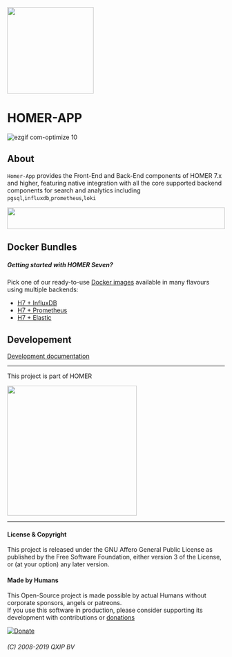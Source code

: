 <img src="https://user-images.githubusercontent.com/1423657/55069501-8348c400-5084-11e9-9931-fefe0f9874a7.png" width=200/>

# HOMER-APP
![ezgif com-optimize 10](https://user-images.githubusercontent.com/1423657/46264200-211a6680-c51a-11e8-8477-3b7a53f9aa0b.gif)


## About
`Homer-App` provides the Front-End and Back-End components of HOMER 7.x and higher, featuring native integration with all the core supported backend components for search and analytics including `pgsql`,`influxdb`,`prometheus`,`loki`

<img src="http://i.imgur.com/9AN08au.gif" width=100% height=50 >

## Docker Bundles
##### Getting started with HOMER Seven?
Pick one of our ready-to-use [Docker images](https://github.com/sipcapture/homer7-docker) available in many flavours using multiple backends:
* [H7 + InfluxDB](https://github.com/sipcapture/homer7-docker/tree/master/heplify-server/hom7-hep-influx)
* [H7 + Prometheus](https://github.com/sipcapture/homer7-docker/tree/master/heplify-server/hom7-hep-prom-graf)
* [H7 + Elastic](https://github.com/sipcapture/homer7-docker/tree/master/heplify-server/hom7-hep-elastic)


## Developement
[Development documentation](docs/dev/README.md)


---

This project is part of HOMER

<img src="https://camo.githubusercontent.com/c287bf83f8d5969635b5bed047a3e70854bc1840/687474703a2f2f736970636170747572652e6f72672f646174612f696d616765732f736970636170747572655f6865616465722e706e67" width=300>

----

#### License & Copyright
This project is released under the GNU Affero General Public License as published by the Free Software Foundation, either version 3 of the License, or (at your option) any later version. 

#### Made by Humans
This Open-Source project is made possible by actual Humans without corporate sponsors, angels or patreons.<br>
If you use this software in production, please consider supporting its development with contributions or [donations](https://www.paypal.com/cgi-bin/webscr?cmd=_donations&business=donation%40sipcapture%2eorg&lc=US&item_name=SIPCAPTURE&no_note=0&currency_code=EUR&bn=PP%2dDonationsBF%3abtn_donateCC_LG%2egif%3aNonHostedGuest)

[![Donate](https://www.paypalobjects.com/en_US/i/btn/btn_donateCC_LG.gif)](https://www.paypal.com/cgi-bin/webscr?cmd=_donations&business=donation%40sipcapture%2eorg&lc=US&item_name=SIPCAPTURE&no_note=0&currency_code=EUR&bn=PP%2dDonationsBF%3abtn_donateCC_LG%2egif%3aNonHostedGuest) 

###### (C) 2008-2019 QXIP BV

